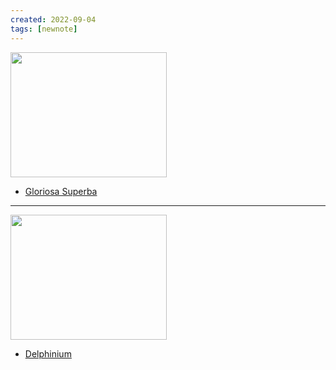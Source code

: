 ```yaml
---
created: 2022-09-04
tags: [newnote]
---
```


<img src="https://worldoffloweringplants.com/wp-content/uploads/2017/12/Gloriosa-superba-Rothschildiana-Glory-Lily2.jpg" width="250" height="200"><br>
- [Gloriosa Superba](https://plants.ces.ncsu.edu/plants/gloriosa-superba/) 

---
<img src="https://www.bhg.com/thmb/YdTi6Wqnu0CzY6ZerLhgq0L4Oy0=/900x0/filters:no_upscale():max_bytes(150000):strip_icc():gifv():format(webp)/static.onecms.io__wp-content__uploads__sites__37__2020__03__delphinium-blue-bird-garden-c1d30344-2d86882edabd482394dc8097ac42f176.jpg" width="250" height="200"><br>
- [Delphinium](https://www.bhg.com/gardening/plant-dictionary/perennial/delphinium/)